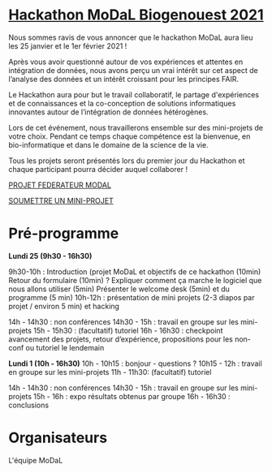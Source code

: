 # [Hackathon MoDaL Biogenouest 2021](https://biogenouest.github.io/biogen-hack-2020/)

Nous sommes ravis de vous annoncer que le hackathon MoDaL aura lieu les 25 janvier et le 1er février 2021 !

Après vous avoir questionné autour de vos expériences et attentes en intégration de données, nous avons perçu un vrai intérêt sur cet aspect de l’analyse des données et un intérêt croissant pour les principes FAIR. 

Le Hackathon aura pour but le travail collaboratif, le partage d'expériences et de  connaissances et la co-conception de solutions informatiques innovantes autour de l’intégration de données hétérogènes. 

Lors de cet événement, nous travaillerons ensemble sur des mini-projets de votre choix. Pendant ce temps chaque compétence est la bienvenue, en bio-informatique et dans le domaine de la science de la vie. 

Tous les projets seront présentés lors du premier jour du Hackathon et chaque participant pourra décider auquel collaborer !

[PROJET FEDERATEUR MODAL](Projet_modal.html)


[SOUMETTRE UN MINI-PROJET](soumettre_projet.html)

# Pré-programme 

**Lundi 25 (9h30 - 16h30)** 

9h30-10h :  Introduction (projet MoDaL et objectifs de ce hackathon (10min)
            Retour du formulaire (10min) ? 
            Expliquer comment ça marche le logiciel que nous allons utiliser (5min)
            Présenter le welcome desk (5min) et du programme (5 min)
10h-12h : présentation de mini projets (2-3 diapos par projet / environ 5 min) et hacking 

14h - 14h30 : non conférences 
14h30 - 15h : travail en groupe sur les mini-projets
15h - 15h30 : (facultatif) tutoriel 
16h - 16h30 : checkpoint avancement des projets, retour d’expérience, propositions pour les non-conf ou tutoriel le lendemain 

**Lundi 1 (10h - 16h30)**
10h - 10h15 : bonjour - questions ? 
10h15 - 12h : travail en groupe sur les mini-projets 
11h - 11h30: (facultatif) tutoriel  


14h - 14h30 : non conférences 
14h30 - 15h : travail en groupe sur les mini-projets
15h - 16h : expo résultats obtenus par groupe 
16h - 16h30 : conclusions


# Organisateurs

L'équipe MoDaL 

